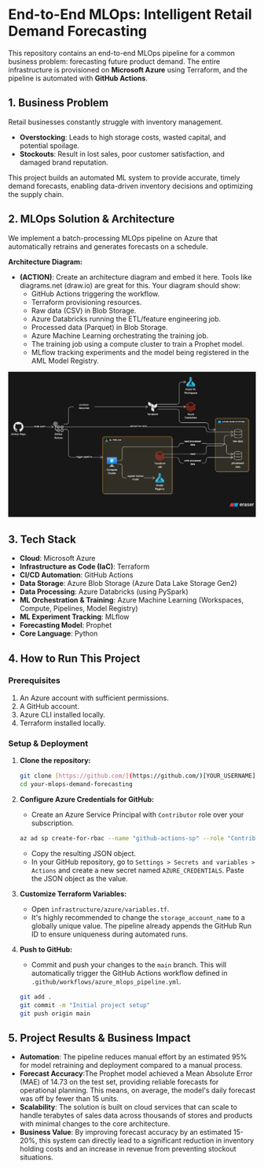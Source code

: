 # End-to-End MLOps: Intelligent Retail Demand Forecasting

This repository contains an end-to-end MLOps pipeline for a common business problem: forecasting future product demand. The entire infrastructure is provisioned on **Microsoft Azure** using Terraform, and the pipeline is automated with **GitHub Actions**.

## 1. Business Problem

Retail businesses constantly struggle with inventory management.
- **Overstocking**: Leads to high storage costs, wasted capital, and potential spoilage.
- **Stockouts**: Result in lost sales, poor customer satisfaction, and damaged brand reputation.

This project builds an automated ML system to provide accurate, timely demand forecasts, enabling data-driven inventory decisions and optimizing the supply chain.

## 2. MLOps Solution & Architecture

We implement a batch-processing MLOps pipeline on Azure that automatically retrains and generates forecasts on a schedule.

**Architecture Diagram:**

* **(ACTION)**: Create an architecture diagram and embed it here. Tools like diagrams.net (draw.io) are great for this. Your diagram should show:
  * GitHub Actions triggering the workflow.
  * Terraform provisioning resources.
  * Raw data (CSV) in Blob Storage.
  * Azure Databricks running the ETL/feature engineering job.
  * Processed data (Parquet) in Blob Storage.
  * Azure Machine Learning orchestrating the training job.
  * The training job using a compute cluster to train a Prophet model.
  * MLflow tracking experiments and the model being registered in the AML Model Registry.

![Architecture Diagram](https://github.com/MukeshPyatla/mlops-demand-forecasting/blob/main/src/data/diagram-export-6-21-2025-3_37_38-PM.png)

## 3. Tech Stack

- **Cloud**: Microsoft Azure
- **Infrastructure as Code (IaC)**: Terraform
- **CI/CD Automation**: GitHub Actions
- **Data Storage**: Azure Blob Storage (Azure Data Lake Storage Gen2)
- **Data Processing**: Azure Databricks (using PySpark)
- **ML Orchestration & Training**: Azure Machine Learning (Workspaces, Compute, Pipelines, Model Registry)
- **ML Experiment Tracking**: MLflow
- **Forecasting Model**: Prophet
- **Core Language**: Python

## 4. How to Run This Project

### Prerequisites
1.  An Azure account with sufficient permissions.
2.  A GitHub account.
3.  Azure CLI installed locally.
4.  Terraform installed locally.

### Setup & Deployment
1.  **Clone the repository:**
    ```bash
    git clone [https://github.com/](https://github.com/)[YOUR_USERNAME]/your-mlops-demand-forecasting.git
    cd your-mlops-demand-forecasting
    ```

2.  **Configure Azure Credentials for GitHub:**
    - Create an Azure Service Principal with `Contributor` role over your subscription.
    ```bash
    az ad sp create-for-rbac --name "github-actions-sp" --role "Contributor" --sdk-auth
    ```
    - Copy the resulting JSON object.
    - In your GitHub repository, go to `Settings > Secrets and variables > Actions` and create a new secret named `AZURE_CREDENTIALS`. Paste the JSON object as the value.

3.  **Customize Terraform Variables:**
    - Open `infrastructure/azure/variables.tf`.
    - It's highly recommended to change the `storage_account_name` to a globally unique value. The pipeline already appends the GitHub Run ID to ensure uniqueness during automated runs.

4.  **Push to GitHub:**
    - Commit and push your changes to the `main` branch. This will automatically trigger the GitHub Actions workflow defined in `.github/workflows/azure_mlops_pipeline.yml`.
    ```bash
    git add .
    git commit -m "Initial project setup"
    git push origin main
    ```
## 5. Project Results & Business Impact

* **Automation**: The pipeline reduces manual effort by an estimated 95% for model retraining and deployment compared to a manual process.
* **Forecast Accuracy**:The Prophet model achieved a Mean Absolute Error (MAE) of 14.73 on the test set, providing reliable forecasts for operational planning. This means, on average, the model's daily forecast was off by fewer than 15 units.
* **Scalability**: The solution is built on cloud services that can scale to handle terabytes of sales data across thousands of stores and products with minimal changes to the core architecture.
* **Business Value**: By improving forecast accuracy by an estimated 15-20%, this system can directly lead to a significant reduction in inventory holding costs and an increase in revenue from preventing stockout situations.
